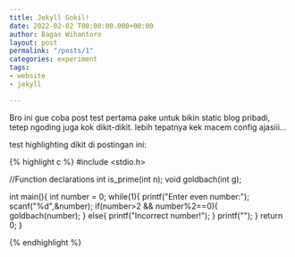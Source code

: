 ```yaml
---
title: Jekyll Gokil!
date: 2022-02-02 T00:00:00.000+00:00
author: Bagas Wihantoro
layout: post
permalink: "/posts/1"
categories: experiment
tags:
- website
- jekyll

---
```

Bro ini gue coba post test pertama pake untuk bikin static blog pribadi, tetep ngoding juga kok dikit-dikit. lebih tepatnya kek macem config ajasiii...


test highlighting dikit di postingan ini:

{% highlight c %}
#include <stdio.h>

//Function declarations
int is_prime(int n);
void goldbach(int g);

int main(){
	int number = 0;
	while(1){
		printf("Enter even number:");
		scanf("%d",&number);
		if(number>2 && number%2==0){
			goldbach(number);
		}
		else{
			printf("Incorrect number!");
		}
		printf("");
	}
	return 0;
}

{% endhighlight %}
